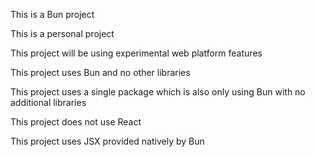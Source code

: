 This is a Bun project

This is a personal project

This project will be using experimental web platform features

This project uses Bun and no other libraries 

This project uses a single package which is also only using Bun with no additional libraries

This project does not use React

This project uses JSX provided natively by Bun
